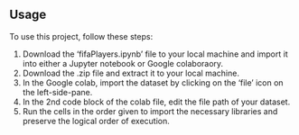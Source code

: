 ## Usage
To use this project, follow these steps:
1.	Download the ‘fifaPlayers.ipynb’ file to your local machine and import it into either a Jupyter notebook or Google colaboraory.
2.	Download the .zip file and extract it to your local machine.
3.	In the Google colab, import the dataset by clicking on the ‘file’ icon on the left-side-pane.
4.	In the 2nd code block of the colab file, edit the file path of your dataset. 
5.	Run the cells in the order given to import the necessary libraries and preserve the logical order of execution. 
